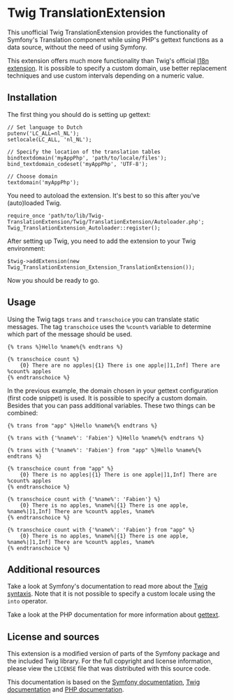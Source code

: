 Twig TranslationExtension
=========================

This unofficial Twig TranslationExtension provides the functionality of Symfony's Translation component while using PHP's gettext functions as a data source, without the need of using Symfony.

This extension offers much more functionality than Twig's official [I18n extension](http://twig.sensiolabs.org/doc/extensions/i18n.html). It is possible to specify a custom domain, use better replacement techniques and use custom intervals depending on a numeric value.

Installation
------------

The first thing you should do is setting up gettext:

    // Set language to Dutch
    putenv('LC_ALL=nl_NL');
    setlocale(LC_ALL, 'nl_NL');
    
    // Specify the location of the translation tables
    bindtextdomain('myAppPhp', 'path/to/locale/files');
    bind_textdomain_codeset('myAppPhp', 'UTF-8');
    
    // Choose domain
    textdomain('myAppPhp');

You need to autoload the extension. It's best to so this after you've (auto)loaded Twig.

    require_once 'path/to/lib/Twig-TranslationExtension/Twig/TranslationExtension/Autoloader.php';
    Twig_TranslationExtension_Autoloader::register();

After setting up Twig, you need to add the extension to your Twig environment:

    $twig->addExtension(new Twig_TranslationExtension_Extension_TranslationExtension());

Now you should be ready to go.

Usage
-----

Using the Twig tags `trans` and `transchoice` you can translate static messages. The tag `transchoice` uses the `%count%` variable to determine which part of the message should be used.

    {% trans %}Hello %name%{% endtrans %}
    
    {% transchoice count %}
        {0} There are no apples|{1} There is one apple|]1,Inf] There are %count% apples
    {% endtranschoice %}

In the previous example, the domain chosen in your gettext configuration (first code snippet) is used. It is possible to specify a custom domain. Besides that you can pass additional variables. These two things can be combined:

    {% trans from "app" %}Hello %name%{% endtrans %}
    
    {% trans with {'%name%': 'Fabien'} %}Hello %name%{% endtrans %}
    
    {% trans with {'%name%': 'Fabien'} from "app" %}Hello %name%{% endtrans %}
    
    {% transchoice count from "app" %}
        {0} There is no apples|{1} There is one apple|]1,Inf] There are %count% apples
    {% endtranschoice %}
    
    {% transchoice count with {'%name%': 'Fabien'} %}
        {0} There is no apples, %name%|{1} There is one apple, %name%|]1,Inf] There are %count% apples, %name%
    {% endtranschoice %}
    
    {% transchoice count with {'%name%': 'Fabien'} from "app" %}
        {0} There is no apples, %name%|{1} There is one apple, %name%|]1,Inf] There are %count% apples, %name%
    {% endtranschoice %}

Additional resources
--------------------

Take a look at Symfony's documentation to read more about the [Twig syntaxis](http://symfony.com/doc/current/book/translation.html#twig-templates). Note that it is not possible to specify a custom locale using the `into` operator.

Take a look at the PHP documentation for more information about [gettext](http://nl.php.net/manual/en/book.gettext.php).

License and sources
-------------------

This extension is a modified version of parts of the Symfony package and the included Twig library. For the full copyright and license information, please view the `LICENSE` file that was distributed with this source code.

This documentation is based on the [Symfony documentation](http://symfony.com/doc/current/book/translation.html#twig-templates), [Twig documentation](http://twig.sensiolabs.org/doc/extensions/i18n.html) and [PHP documentation](http://nl.php.net/manual/en/function.gettext.php).
